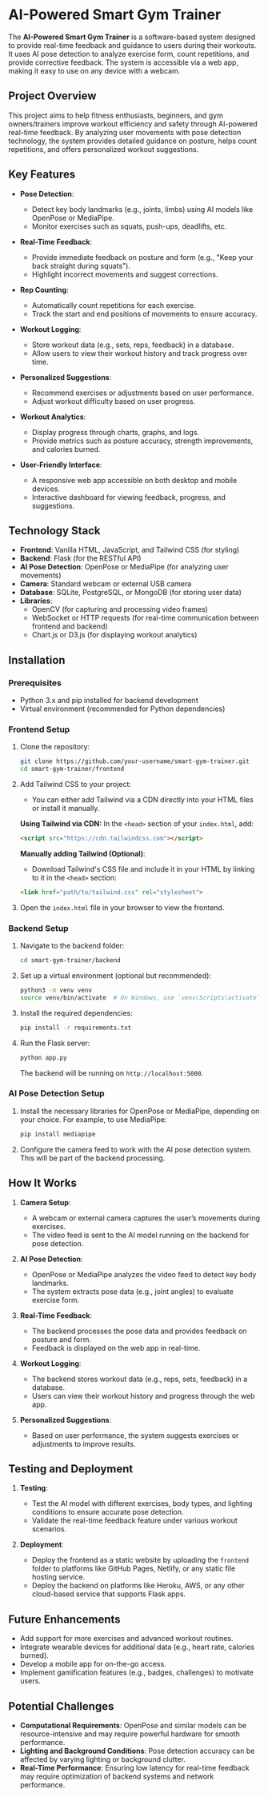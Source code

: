 # AI-Powered Smart Gym Trainer

The **AI-Powered Smart Gym Trainer** is a software-based system designed to provide real-time feedback and guidance to users during their workouts. It uses AI pose detection to analyze exercise form, count repetitions, and provide corrective feedback. The system is accessible via a web app, making it easy to use on any device with a webcam.

## Project Overview

This project aims to help fitness enthusiasts, beginners, and gym owners/trainers improve workout efficiency and safety through AI-powered real-time feedback. By analyzing user movements with pose detection technology, the system provides detailed guidance on posture, helps count repetitions, and offers personalized workout suggestions.

## Key Features

- **Pose Detection**: 
    - Detect key body landmarks (e.g., joints, limbs) using AI models like OpenPose or MediaPipe.
    - Monitor exercises such as squats, push-ups, deadlifts, etc.
  
- **Real-Time Feedback**:
    - Provide immediate feedback on posture and form (e.g., "Keep your back straight during squats").
    - Highlight incorrect movements and suggest corrections.

- **Rep Counting**:
    - Automatically count repetitions for each exercise.
    - Track the start and end positions of movements to ensure accuracy.

- **Workout Logging**:
    - Store workout data (e.g., sets, reps, feedback) in a database.
    - Allow users to view their workout history and track progress over time.

- **Personalized Suggestions**:
    - Recommend exercises or adjustments based on user performance.
    - Adjust workout difficulty based on user progress.

- **Workout Analytics**:
    - Display progress through charts, graphs, and logs.
    - Provide metrics such as posture accuracy, strength improvements, and calories burned.

- **User-Friendly Interface**:
    - A responsive web app accessible on both desktop and mobile devices.
    - Interactive dashboard for viewing feedback, progress, and suggestions.

## Technology Stack

- **Frontend**: Vanilla HTML, JavaScript, and Tailwind CSS (for styling)
- **Backend**: Flask (for the RESTful API)
- **AI Pose Detection**: OpenPose or MediaPipe (for analyzing user movements)
- **Camera**: Standard webcam or external USB camera
- **Database**: SQLite, PostgreSQL, or MongoDB (for storing user data)
- **Libraries**:
    - OpenCV (for capturing and processing video frames)
    - WebSocket or HTTP requests (for real-time communication between frontend and backend)
    - Chart.js or D3.js (for displaying workout analytics)

## Installation

### Prerequisites

- Python 3.x and pip installed for backend development
- Virtual environment (recommended for Python dependencies)

### Frontend Setup

1. Clone the repository:
    ```bash
    git clone https://github.com/your-username/smart-gym-trainer.git
    cd smart-gym-trainer/frontend
    ```

2. Add Tailwind CSS to your project:
    - You can either add Tailwind via a CDN directly into your HTML files or install it manually.

    **Using Tailwind via CDN:**
    In the `<head>` section of your `index.html`, add:
    ```html
    <script src="https://cdn.tailwindcss.com"></script>
    ```

    **Manually adding Tailwind (Optional)**:
    - Download Tailwind's CSS file and include it in your HTML by linking to it in the `<head>` section:
    ```html
    <link href="path/to/tailwind.css" rel="stylesheet">
    ```

3. Open the `index.html` file in your browser to view the frontend.

### Backend Setup

1. Navigate to the backend folder:
    ```bash
    cd smart-gym-trainer/backend
    ```

2. Set up a virtual environment (optional but recommended):
    ```bash
    python3 -m venv venv
    source venv/bin/activate  # On Windows, use `venv\Scripts\activate`
    ```

3. Install the required dependencies:
    ```bash
    pip install -r requirements.txt
    ```

4. Run the Flask server:
    ```bash
    python app.py
    ```
   The backend will be running on `http://localhost:5000`.

### AI Pose Detection Setup

1. Install the necessary libraries for OpenPose or MediaPipe, depending on your choice. For example, to use MediaPipe:
    ```bash
    pip install mediapipe
    ```

2. Configure the camera feed to work with the AI pose detection system. This will be part of the backend processing.

## How It Works

1. **Camera Setup**:
    - A webcam or external camera captures the user’s movements during exercises.
    - The video feed is sent to the AI model running on the backend for pose detection.

2. **AI Pose Detection**:
    - OpenPose or MediaPipe analyzes the video feed to detect key body landmarks.
    - The system extracts pose data (e.g., joint angles) to evaluate exercise form.

3. **Real-Time Feedback**:
    - The backend processes the pose data and provides feedback on posture and form.
    - Feedback is displayed on the web app in real-time.

4. **Workout Logging**:
    - The backend stores workout data (e.g., reps, sets, feedback) in a database.
    - Users can view their workout history and progress through the web app.

5. **Personalized Suggestions**:
    - Based on user performance, the system suggests exercises or adjustments to improve results.

## Testing and Deployment

1. **Testing**:
    - Test the AI model with different exercises, body types, and lighting conditions to ensure accurate pose detection.
    - Validate the real-time feedback feature under various workout scenarios.

2. **Deployment**:
    - Deploy the frontend as a static website by uploading the `frontend` folder to platforms like GitHub Pages, Netlify, or any static file hosting service.
    - Deploy the backend on platforms like Heroku, AWS, or any other cloud-based service that supports Flask apps.

## Future Enhancements

- Add support for more exercises and advanced workout routines.
- Integrate wearable devices for additional data (e.g., heart rate, calories burned).
- Develop a mobile app for on-the-go access.
- Implement gamification features (e.g., badges, challenges) to motivate users.

## Potential Challenges

- **Computational Requirements**: OpenPose and similar models can be resource-intensive and may require powerful hardware for smooth performance.
- **Lighting and Background Conditions**: Pose detection accuracy can be affected by varying lighting or background clutter.
- **Real-Time Performance**: Ensuring low latency for real-time feedback may require optimization of backend systems and network performance.


